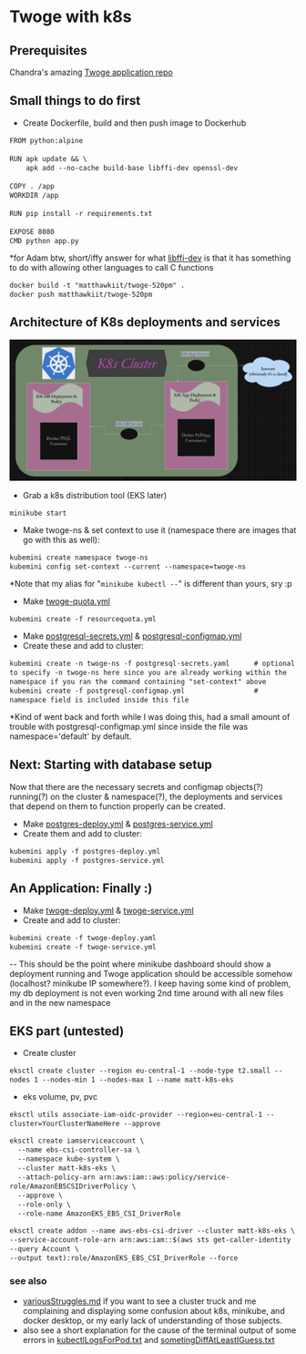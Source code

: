 # Twoge with k8s

## Prerequisites
Chandra's amazing [Twoge application repo](https://github.com/chandradeoarya/twoge) 

## Small things to do first
- Create Dockerfile, build and then push image to Dockerhub
```
FROM python:alpine

RUN apk update && \
    apk add --no-cache build-base libffi-dev openssl-dev

COPY . /app
WORKDIR /app

RUN pip install -r requirements.txt

EXPOSE 8080
CMD python app.py
```
*for Adam btw, short/iffy answer for what [libffi-dev](https://github.com/adasMatt/newTwogeK8sEKS/blob/master/.theseAreNotWorkingNoIdeaWhyHowAnnoying/otherExtras.txt) is that it has something to do with allowing other languages to call C functions  

```
docker build -t "matthawkiit/twoge-520pm" . 
docker push matthawkiit/twoge-520pm 
```
## Architecture of K8s deployments and services
![architecture image](https://github.com/adasMatt/newTwogeK8sEKS/blob/master/images/k8sClusterArchitecture.png "k8s architecture")  
  
- Grab a k8s distribution tool (EKS later)
```
minikube start
```
- Make twoge-ns & set context to use it (namespace there are images that go with this as well):
``` 
kubemini create namespace twoge-ns
kubemini config set-context --current --namespace=twoge-ns
```
*Note that my alias for "`minikube kubectl --`" is different than yours, sry :p

- Make [twoge-quota.yml](https://github.com/adasMatt/newTwogeK8sEKS/blob/master/resourcequota.yml)
```
kubemini create -f resourcequota.yml
```

- Make [postgresql-secrets.yml](https://github.com/adasMatt/newTwogeK8sEKS/blob/master/postgresql-fake-secrets.yml) & [postgresql-configmap.yml](https://github.com/adasMatt/newTwogeK8sEKS/blob/master/postgresql-configmap.yml)
- Create these and add to cluster:
```
kubemini create -n twoge-ns -f postgresql-secrets.yaml      # optional to specify -n twoge-ns here since you are already working within the namespace if you ran the command containing "set-context" above
kubemini create -f postgresql-configmap.yml                 # namespace field is included inside this file
```
*Kind of went back and forth while I was doing this, had a small amount of trouble with postgresql-configmap.yml since inside the file was namespace='default' by default.

## Next: Starting with database setup 
Now that there are the necessary secrets and configmap objects(?) running(?) on the cluster & namespace(?), the deployments and services that depend on them to function properly can be created.

- Make [postgres-deploy.yml](https://github.com/adasMatt/newTwogeK8sEKS/blob/master/postgres-deploy.yml) & [postgres-service.yml](https://github.com/adasMatt/newTwogeK8sEKS/blob/master/postgres-service.yml)  
- Create them and add to cluster:
```
kubemini apply -f postgres-deploy.yml 
kubemini apply -f postgres-service.yml
```

## An Application: Finally :) 
  
- Make [twoge-deploy.yml](https://github.com/adasMatt/newTwogeK8sEKS/blob/master/twoge-dep.yml) & [twoge-service.yml](https://github.com/adasMatt/newTwogeK8sEKS/blob/master/twoge-service.yml)
- Create and add to cluster:
```
kubemini create -f twoge-deploy.yaml
kubemini create -f twoge-service.yml
```
-- This should be the point where minikube dashboard should show a deployment running and Twoge application should be accessible somehow (localhost? minikube IP somewhere?).  I keep having some kind of problem, my db deployment is not even working 2nd time around with all new files and in the new namespace

## EKS part (untested)

- Create cluster
```
eksctl create cluster --region eu-central-1 --node-type t2.small --nodes 1 --nodes-min 1 --nodes-max 1 --name matt-k8s-eks
```
- eks volume, pv, pvc
```
eksctl utils associate-iam-oidc-provider --region=eu-central-1 --cluster=YourClusterNameHere --approve
```
```
eksctl create iamserviceaccount \
  --name ebs-csi-controller-sa \
  --namespace kube-system \
  --cluster matt-k8s-eks \
  --attach-policy-arn arn:aws:iam::aws:policy/service-role/AmazonEBSCSIDriverPolicy \
  --approve \
  --role-only \
  --role-name AmazonEKS_EBS_CSI_DriverRole
```
```
eksctl create addon --name aws-ebs-csi-driver --cluster matt-k8s-eks \
--service-account-role-arn arn:aws:iam::$(aws sts get-caller-identity --query Account \
--output text):role/AmazonEKS_EBS_CSI_DriverRole --force
```

### see also
- [variousStruggles.md](https://github.com/adasMatt/newTwogeK8sEKS/blob/master/.theseAreNotWorkingNoIdeaWhyHowAnnoying/variousStruggles.md) if you want to see a cluster truck and me complaining and displaying some confusion about k8s, minikube, and docker desktop, or my early lack of understanding of those subjects.
- also see a short explanation for the cause of the terminal output of some errors in [kubectlLogsForPod.txt](https://github.com/adasMatt/newTwogeK8sEKS/blob/master/.theseAreNotWorkingNoIdeaWhyHowAnnoying/kubectlLogsForPod.txt) and [sometingDiffAtLeastIGuess.txt](https://github.com/adasMatt/newTwogeK8sEKS/blob/master/.theseAreNotWorkingNoIdeaWhyHowAnnoying/somethingDiffAtLeastIGuess.txt)
